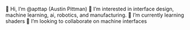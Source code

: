 👋 Hi, I’m @apttap (Austin Pittman)
👀 I’m interested in interface design, machine learning, ai, robotics, and manufacturing.
🌱 I’m currently learning shaders
🤖 I’m looking to collaborate on machine interfaces

<!---
apttap/apttap is a ✨ special ✨ repository because its `README.md` (this file) appears on your GitHub profile.
You can click the Preview link to take a look at your changes.
--->
